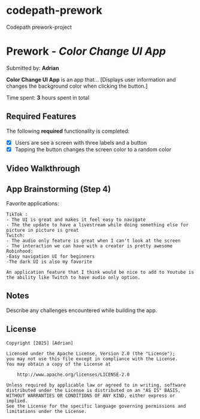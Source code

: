 # codepath-prework
Codepath prework-project
# Prework - *Color Change UI App*

Submitted by: **Adrian**

**Color Change UI App** is an app that... [Displays user information and changes the background color when clicking the button.] 

Time spent: **3** hours spent in total

## Required Features

The following **required** functionality is completed:

- [x] Users are see a screen with three labels and a button
- [x] Tapping the button changes the screen color to a random color
 
## Video Walkthrough


## App Brainstorming (Step 4)

Favorite applications:
    
    TikTok :
    - The UI is great and makes it feel easy to navigate 
    - The the update to have a livestream while doing something else for picture in picture is great 
    Twitch: 
    - The audio only feature is great when I can't look at the screen 
    - The interaction we can have with a creator is pretty awesome 
    Robinhood:
    -Easy navigation UI for beginners 
    -The dark UI is also my favorite 
    
    An application feature that I think would be nice to add to Youtube is the ability like Twitch to have audio only option. 
    

## Notes

Describe any challenges encountered while building the app.

## License

    Copyright [2025] [Adrian]

    Licensed under the Apache License, Version 2.0 (the "License");
    you may not use this file except in compliance with the License.
    You may obtain a copy of the License at

        http://www.apache.org/licenses/LICENSE-2.0

    Unless required by applicable law or agreed to in writing, software
    distributed under the License is distributed on an "AS IS" BASIS,
    WITHOUT WARRANTIES OR CONDITIONS OF ANY KIND, either express or implied.
    See the License for the specific language governing permissions and
    limitations under the License.
